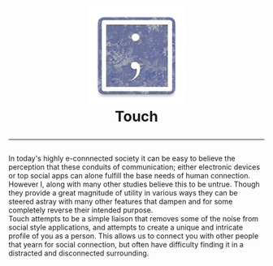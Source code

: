<html>
<head>
  <meta charset="UTF-8">
  <meta name="description" content="Source code for the Batch-OCR-Engine project">
  <meta name="keywords" content="Python, OCR, NLP, NLTK, Computer, Vision, Document, AI, Tesseract, OpenCV">
  <meta name="author" content="Waun Broderick">
  <meta name="viewport" content="width=device-width, initial-scale=1.0">
</head>
  
<h1 align="center">
  <img src="https://github.com/WaunBroderick/Touch/blob/master/assets/icons/drawable-xxxhdpi/ic_launcher.png"></img>
  </br>
  Touch
  <hr>
</h1>

<p>
In today's highly e-connnected society it can be easy to believe the perception that these conduits of communication; either electronic devices or top social apps can alone fulfill the base needs of human connection. 
<br>
However I, along with many other studies believe this to be untrue. Though they provide a great magnitude of utility in various ways they can be steered astray with many other features that dampen and for some completely reverse their intended purpose. 
<br>
Touch attempts to be a simple liaison that removes some of the noise from social style applications, and attempts to create a unique and intricate profile of you as a person. This allows us to connect you with other people that yearn for social connection, but often have difficulty finding it in a distracted and disconnected surrounding. 
<br>
  </p>
  
</html>




